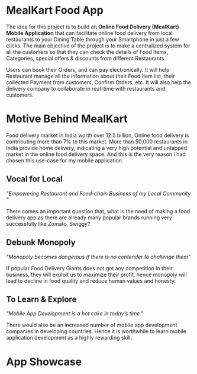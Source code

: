 # MealKart Food App

The idea for this project is to build an **Online Food Delivery (MealKart) Mobile Application** that can facilitate online food delivery from local restaurants to your Dining Table through your Smartphone in just a few clicks. The main objective of the project is to make a centralized system for all the customers so that they can check the details of Food Items, Categories, special offers & discounts from different Restaurants. 

Users can book their Orders, and can pay electronically. It will help Restaurant manage all the information about their Food Item list, their collected Payment from customers, Confirm Orders, etc. It will also help the delivery company to collaborate in real-time with restaurants and customers.


# Motive Behind MealKart

Food delivery market in India worth over 12.5 billion, Online food delivery is contributing more than 7% to this market. More than 50,000 restaurants in India provide home delivery, indicating a very high potential and untapped market in the online food delivery space. And this is the very reason I had chosen this use-case for my mobile application.

## Vocal for Local

*"Empowering Restaurant and Food-chain Business of my Local Community "*

There comes an important question that, what is the need of making a food delivery app as there are already many popular brands running very successfully like Zomato, Swiggy?

## Debunk Monopoly

*"Monopoly becomes dangerous if there is no contender to challenge them"*

If popular Food Delivery Giants does not get any competition in their business, they will exploit us to maximize their profit, hence monopoly will lead to decline in food quality and reduce human values and honesty.

## To Learn & Explore

*"Mobile App Development is a hot cake in today’s time."*

There would also be an increased number of mobile app development companies in developing countries. Hence it is worthwhile to learn mobile application development as a highly rewarding skill.

# App Showcase

